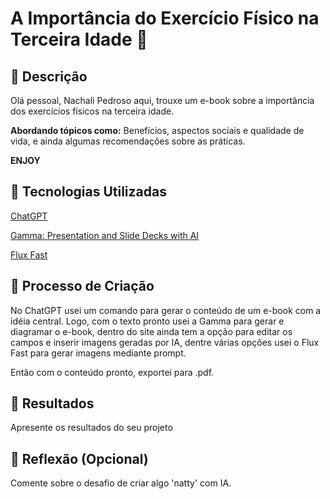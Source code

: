 # A Importância do Exercício Físico na Terceira Idade 💪

## 📒 Descrição
Olá pessoal, Nachali Pedroso aqui, trouxe um e-book sobre a importância dos exercícios físicos na terceira idade. 

**Abordando tópicos como:** Benefícios, aspectos sociais e qualidade de vida, e ainda algumas recomendações sobre as práticas.

**ENJOY**

## 🤖 Tecnologias Utilizadas
[ChatGPT](https://chatgpt.com/)

[Gamma: Presentation and Slide Decks with AI](https://gamma.app/)

[Flux Fast](https://fluxai.pro/)


## 🧐 Processo de Criação
No ChatGPT usei um comando para gerar o conteúdo de um e-book com a idéia central. Logo, com o texto pronto usei a Gamma para gerar e diagramar o e-book, dentro do site ainda tem a opção para editar os campos e inserir imagens geradas por IA, dentre várias opções usei o Flux Fast para gerar imagens mediante prompt.

Então com o conteúdo pronto, exportei para .pdf.

## 🚀 Resultados
Apresente os resultados do seu projeto

## 💭 Reflexão (Opcional)
Comente sobre o desafio de criar algo 'natty' com IA.

